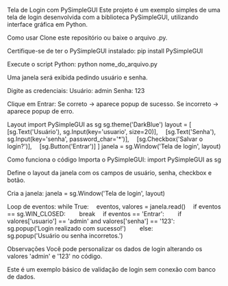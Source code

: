Tela de Login com PySimpleGUI
Este projeto é um exemplo simples de uma tela de login desenvolvida com a biblioteca PySimpleGUI, utilizando interface gráfica em Python.

Como usar
Clone este repositório ou baixe o arquivo .py.

Certifique-se de ter o PySimpleGUI instalado:
pip install PySimpleGUI

Execute o script Python:
python nome_do_arquivo.py

Uma janela será exibida pedindo usuário e senha.

Digite as credenciais:
Usuário: admin
Senha: 123

Clique em Entrar:
Se correto → aparece popup de sucesso.
Se incorreto → aparece popup de erro.

Layout
import PySimpleGUI as sg
sg.theme('DarkBlue')
layout = [
 [sg.Text('Usuário'), sg.Input(key='usuario', size=20)],
 [sg.Text('Senha'), sg.Input(key='senha', password_char='*')],
 [sg.Checkbox('Salvar o login?')],
 [sg.Button('Entrar')]
]
janela = sg.Window('Tela de login', layout)

Como funciona o código
Importa o PySimpleGUI:
import PySimpleGUI as sg

Define o layout da janela com os campos de usuário, senha, checkbox e botão.

Cria a janela:
janela = sg.Window('Tela de login', layout)

Loop de eventos:
while True:
 eventos, valores = janela.read()
 if eventos == sg.WIN_CLOSED:
  break
 if eventos == 'Entrar':
  if valores['usuario'] == 'admin' and valores['senha'] == '123':
   sg.popup('Login realizado com sucesso!')
  else:
   sg.popup('Usuário ou senha incorretos.')

Observações
Você pode personalizar os dados de login alterando os valores 'admin' e '123' no código.

Este é um exemplo básico de validação de login sem conexão com banco de dados.

